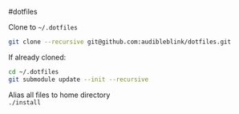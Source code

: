 #dotfiles

Clone to `~/.dotfiles`
```sh
git clone --recursive git@github.com:audibleblink/dotfiles.git
```

If already cloned:
```sh
cd ~/.dotfiles
git submodule update --init --recursive
```

Alias all files to home directory  
`./install`
